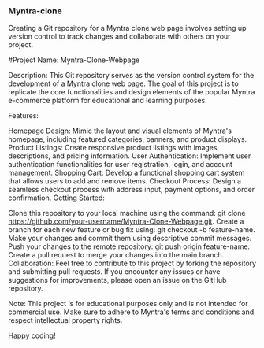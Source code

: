 ### Myntra-clone
Creating a Git repository for a Myntra clone web page involves setting up version control to track changes and collaborate with others on your project.

#Project Name: Myntra-Clone-Webpage

Description:
This Git repository serves as the version control system for the development of a Myntra clone web page. The goal of this project is to replicate the core functionalities and design elements of the popular Myntra e-commerce platform for educational and learning purposes.

Features:

Homepage Design: Mimic the layout and visual elements of Myntra's homepage, including featured categories, banners, and product displays.
Product Listings: Create responsive product listings with images, descriptions, and pricing information.
User Authentication: Implement user authentication functionalities for user registration, login, and account management.
Shopping Cart: Develop a functional shopping cart system that allows users to add and remove items.
Checkout Process: Design a seamless checkout process with address input, payment options, and order confirmation.
Getting Started:

Clone this repository to your local machine using the command: git clone https://github.com/your-username/Myntra-Clone-Webpage.git.
Create a branch for each new feature or bug fix using: git checkout -b feature-name.
Make your changes and commit them using descriptive commit messages.
Push your changes to the remote repository: git push origin feature-name.
Create a pull request to merge your changes into the main branch.
Collaboration:
Feel free to contribute to this project by forking the repository and submitting pull requests. If you encounter any issues or have suggestions for improvements, please open an issue on the GitHub repository.

Note:
This project is for educational purposes only and is not intended for commercial use. Make sure to adhere to Myntra's terms and conditions and respect intellectual property rights.

Happy coding!
